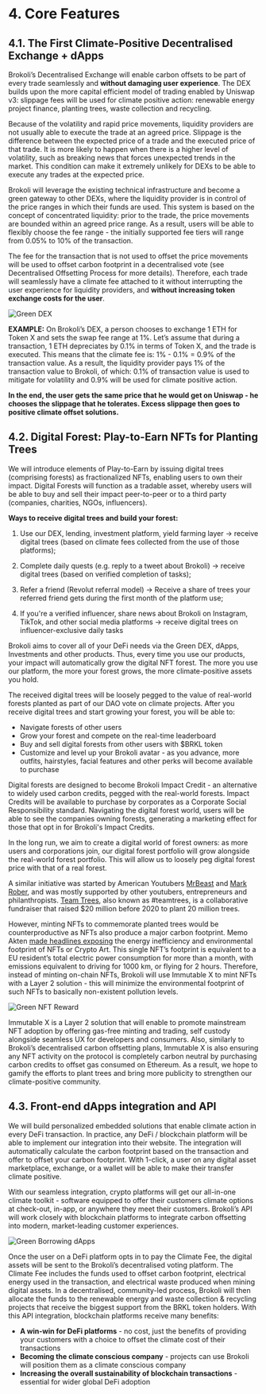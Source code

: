 # 4. Core Features

## 4.1. **The First Climate-Positive Decentralised Exchange + dApps**

Brokoli’s Decentralised Exchange will enable carbon offsets to be part of every trade seamlessly and **without damaging user experience**. The DEX builds upon the more capital efficient model of trading enabled by Uniswap v3: slippage fees will be used for climate positive action: renewable energy project finance, planting trees, waste collection and recycling. 

Because of the volatility and rapid price movements, liquidity providers are not usually able to execute the trade at an agreed price. Slippage is the difference between the expected price of a trade and the executed price of that trade. It is more likely to happen when there is a higher level of volatility, such as breaking news that forces unexpected trends in the market. This condition can make it extremely unlikely for DEXs to be able to execute any trades at the expected price. 

Brokoli will leverage the existing technical infrastructure and become a green gateway to other DEXs, where the liquidity provider is in control of the price ranges in which their funds are used. This system is based on the concept of concentrated liquidity: prior to the trade, the price movements are bounded within an agreed price range. As a result, users will be able to flexibly choose the fee range - the initially supported fee tiers will range from 0.05% to 10% of the transaction. 

The fee for the transaction that is not used to offset the price movements will be used to offset carbon footprint in a decentralised vote \(see Decentralised Offsetting Process for more details\). Therefore, each trade will seamlessly have a climate fee attached to it without interrupting the user experience for liquidity providers, and **without increasing token exchange costs for the user**. 

![Green DEX](.gitbook/assets/photo_2021-07-30-13.14.47.jpeg)

**EXAMPLE:** On Brokoli’s DEX, a person chooses to exchange 1 ETH for Token X and sets the swap fee range at 1%. Let’s assume that during a transaction, 1 ETH depreciates by 0.1% in terms of Token X, and the trade is executed. This means that the climate fee is: 1% - 0.1% = 0.9% of the transaction value. As a result, the liquidity provider pays 1% of the transaction value to Brokoli, of which: 0.1% of transaction value is used to mitigate for volatility and 0.9% will be used for climate positive action.

**In the end, the user gets the same price that he would get on Uniswap - he chooses the slippage that he tolerates. Excess slippage then goes to positive climate offset solutions.**

## 4.2. Digital Forest: Play-to-Earn **NFTs for Planting Trees**

We will introduce elements of Play-to-Earn by issuing digital trees \(comprising forests\) as fractionalized NFTs, enabling users to own their impact. Digital Forests will function as a tradable asset, whereby users will be able to buy and sell their impact peer-to-peer or to a third party \(companies, charities, NGOs, influencers\).

**Ways to receive digital trees and build your forest:**

1. Use our DEX, lending, investment platform, yield farming layer -&gt; receive digital trees \(based on climate fees collected from the use of those platforms\);

2. Complete daily quests  \(e.g. reply to a tweet about Brokoli\) -&gt; receive digital trees \(based on verified completion of tasks\); 

3. Refer a friend \(Revolut referral model\) -&gt; Receive a share of trees your referred friend gets during the first month of the platform use;

4. If you're a verified influencer, share news about Brokoli on Instagram, TikTok, and other social media platforms -&gt; receive digital trees on influencer-exclusive daily tasks

Brokoli aims to cover all of your DeFi needs via the Green DEX, dApps, Investments and other products. Thus, every time you use our products, your impact will automatically grow the digital NFT forest. The more you use our platform, the more your forest grows, the more climate-positive assets you hold.

The received digital trees will be loosely pegged to the value of real-world forests planted as part of our DAO vote on climate projects. After you receive digital trees and start growing your forest, you will be able to:

* Navigate forests of other users
* Grow your forest and compete on the real-time leaderboard
* Buy and sell digital forests from other users with $BRKL token
* Customize and level up your Brokoli avatar - as you advance, more outfits, hairstyles, facial features and other perks will become available to purchase

Digital forests are designed to become Brokoli Impact Credit - an alternative to widely used carbon credits, pegged with the real-world forests. Impact Credits will be available to purchase by corporates as a Corporate Social Responsibility standard. Navigating the digital forest world, users will be able to see the companies owning forests, generating a marketing effect for those that opt in for Brokoli's Impact Credits.

In the long run, we aim to create a digital world of forest owners: as more users and corporations join, our digital forest portfolio will grow alongside the real-world forest portfolio. This will allow us to loosely peg digital forest price with that of a real forest.

A similar initiative was started by American Youtubers [MrBeast](https://en.wikipedia.org/wiki/MrBeast) and [Mark Rober](https://en.wikipedia.org/wiki/Mark_Rober), and was mostly supported by other youtubers, entrepreneurs and philanthropists. [Team Trees](https://teamtrees.org), also known as  \#teamtrees, is a collaborative fundraiser that raised $20 million before 2020 to plant 20 million trees. 

However, minting NFTs to commemorate planted trees would be counterproductive as NFTs also produce a major carbon footprint. Memo Akten [made headlines exposing](https://memoakten.medium.com/the-unreasonable-ecological-cost-of-cryptoart-2221d3eb2053) the energy inefficiency and environmental footprint of NFTs or Crypto Art. This single NFT’s footprint is equivalent to a EU resident’s total electric power consumption for more than a month, with emissions equivalent to driving for 1000 km, or flying for 2 hours. Therefore, instead of minting on-chain NFTs, Brokoli will use Immutable X to mint NFTs with a Layer 2 solution - this will minimize the environmental footprint of such NFTs to basically non-existent pollution levels. 

![Green NFT Reward](.gitbook/assets/photo_2021-08-06-15.40.06.jpeg)

Immutable X is a Layer 2 solution that will enable to promote mainstream NFT adoption by offering gas-free minting and trading, self custody alongside seamless UX for developers and consumers. Also, similarly to Brokoli’s decentralised carbon offsetting plans, Immutable X is also ensuring any NFT activity on the protocol is completely carbon neutral by purchasing carbon credits to offset gas consumed on Ethereum. As a result, we hope to gamify the efforts to plant trees and bring more publicity to strengthen our climate-positive community.

## 4.3. **Front-end dApps integration and API**

We will build personalized embedded solutions that enable climate action in every DeFi transaction. In practice, any DeFi / blockchain platform will be able to implement our integration into their website. The integration will automatically calculate the carbon footprint based on the transaction and offer to offset your carbon footprint. With 1-click, a user on any digital asset marketplace, exchange, or a wallet will be able to make their transfer climate positive.

With our seamless integration, crypto platforms will get our all-in-one climate toolkit - software equipped to offer their customers climate options at check-out, in-app, or anywhere they meet their customers. Brokoli’s API will work closely with blockchain platforms to integrate carbon offsetting into modern, market-leading customer experiences. 

![Green Borrowing dApps](.gitbook/assets/group-657-2x.png)

Once the user on a DeFi platform opts in to pay the Climate Fee, the digital assets will be sent to the Brokoli’s decentralised voting platform. The Climate Fee includes the funds used to offset carbon footprint, electrical energy used in the transaction, and electrical waste produced when mining digital assets. In a decentralised, community-led process, Brokoli will then allocate the funds to the renewable energy and waste collection & recycling projects that receive the biggest support from the BRKL token holders. With this API integration, blockchain platforms receive many benefits:

* **A win-win for DeFi platforms** - no cost, just the benefits of providing your customers with a choice to offset the climate cost of their transactions
* **Becoming the climate conscious company** - projects can use Brokoli will position them as a climate conscious company
* **Increasing the overall sustainability of blockchain transactions** - essential for wider global DeFi adoption

